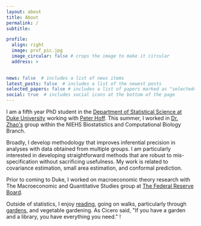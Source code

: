 ```yaml
---
layout: about
title: About
permalink: /
subtitle: 

profile:
  align: right
  image: prof_pic.jpg
  image_circular: false # crops the image to make it circular
  address: >
   

news: false  # includes a list of news items
latest_posts: false  # includes a list of the newest posts
selected_papers: false # includes a list of papers marked as "selected={true}"
social: true  # includes social icons at the bottom of the page
---
```


I am a fifth year PhD student in the [Department of Statistical Science at Duke University](http://stat.duke.edu) working with [Peter Hoff](http://pdhoff.github.io). This summer, I worked in [Dr. Zhao's](https://www.niehs.nih.gov/research/atniehs/labs/bb/staff/zhao/index.cfm) group within the NIEHS Biostatistics and Computational Biology Branch. 

Broadly, I develop methodology that improves inferential precision in analyses with data obtained from multiple groups. I am particularly interested in developing straightforward methods that are robust to mis-specification without sacrificing usefulness. My work is related to covariance estimation, small area estimation, and conformal prediction.

Prior to coming to Duke, I worked on macroeconomic theory research with The Macroeconomic and Quantitative Studies group at [The Federal Reserve Board](http://federalreserve.gov).

Outside of statistics, I enjoy [reading](https://www.goodreads.com/user/show/86311097-bets-bersson), going on walks, particularly through [gardens](https://www.instagram.com/bs_fave_flowers/), and vegetable gardening. As Cicero said, "If you have a garden and a library, you have everything you need." !
